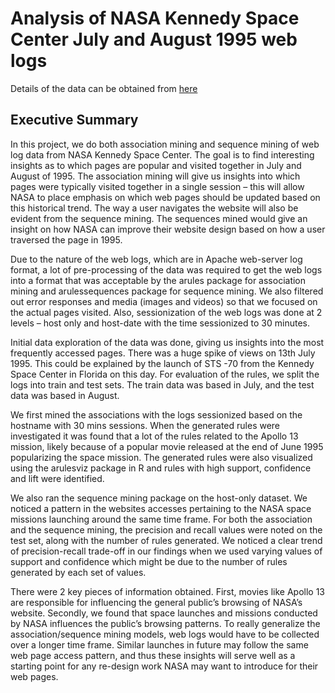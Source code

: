 # Analysis of NASA Kennedy Space Center July and August 1995 web logs

Details of the data can be obtained from [here](http://ita.ee.lbl.gov/html/contrib/NASA-HTTP.html)

## Executive Summary
In this project, we do both association mining and sequence mining of web log data from NASA Kennedy Space Center. The goal is to find interesting insights as to which pages are popular and visited together in July and August of 1995. The association mining will give us insights into which pages were typically visited together in a single session – this will allow NASA to place emphasis on which web pages should be updated based on this historical trend. The way a user navigates the website will also be evident from the sequence mining. The sequences mined would give an insight on how NASA can improve their website design based on how a user traversed the page in 1995.

Due to the nature of the web logs, which are in Apache web-server log format, a lot of pre-processing of the data was required to get the web logs into a format that was acceptable by the arules package for association mining and arulessequences package for sequence mining. We also filtered out error responses and media (images and videos) so that we focused on the actual pages visited. Also, sessionization of the web logs was done at 2 levels – host only and host-date with the time sessionized to 30 minutes. 

Initial data exploration of the data was done, giving us insights into the most frequently accessed pages. There was a huge spike of views on 13th July 1995. This could be explained by the launch of STS -70 from the Kennedy Space Center in Florida on this day. For evaluation of the rules, we split the logs into train and test sets. The train data was based in July, and the test data was based in August. 

We first mined the associations with the logs sessionized based on the hostname with 30 mins sessions. When the generated rules were investigated it was found that a lot of the rules related to the Apollo 13 mission, likely because of a popular movie released at the end of June 1995 popularizing the space mission. The generated rules were also visualized using the arulesviz package in R and rules with high support, confidence and lift were identified.

We also ran the sequence mining package on the host-only dataset. We noticed a pattern in the websites accesses pertaining to the NASA space missions launching around the same time frame. For both the association and the sequence mining, the precision and recall values were noted on the test set, along with the number of rules generated. We noticed a clear trend of precision-recall trade-off in our findings when we used varying values of support and confidence which might be due to the number of rules generated by each set of values.

There were 2 key pieces of information obtained. First, movies like Apollo 13 are responsible for influencing the general public’s browsing of NASA’s website. Secondly, we found that space launches and missions conducted by NASA influences the public’s browsing patterns. To really generalize the association/sequence mining models, web logs would have to be collected over a longer time frame. Similar launches in future may follow the same web page access pattern, and thus these insights will serve well as a starting point for any re-design work NASA may want to introduce for their web pages.  
